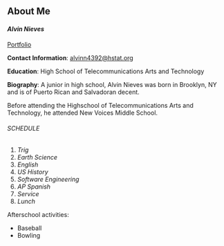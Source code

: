 ## About Me
#### _Alvin Nieves_
[Portfolio](https://sites.google.com/a/hstat.org/alvinn4392sep11/)

**Contact Information**: alvinn4392@hstat.org

**Education**: High School of Telecommunications Arts and Technology 

**Biography**: A junior in high school, Alvin Nieves was born in Brooklyn, NY and is of Puerto Rican and Salvadoran decent.   


Before attending the Highschool of Telecommunications Arts and Technology, he attended New Voices Middle School.

###### SCHEDULE
1. _Trig_
2. _Earth Science_
3. _English_
4. _US History_
5. _Software Engineering_ 
6. _AP Spanish_
7. _Service_
8. _Lunch_ 



Afterschool activities:
* Baseball
* Bowling 

